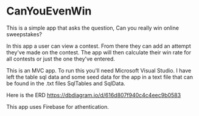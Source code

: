 # CanYouEvenWin

This is a simple app that asks the question, Can you really win online sweepstakes?

In this app a user can view a contest.  From there they can add an attempt they've made on the contest.  The app will then calculate their win rate for all contests or just the one they've entered.

This is an MVC app.
To run this you'll need Microsoft Visual Studio.  I have left the table sql data and some seed data for the app in a text file that can be found in the .txt files SqlTables and SqlData.

Here is the ERD
https://dbdiagram.io/d/616d807f940c4c4eec9b0583

This app uses Firebase for athentication.




